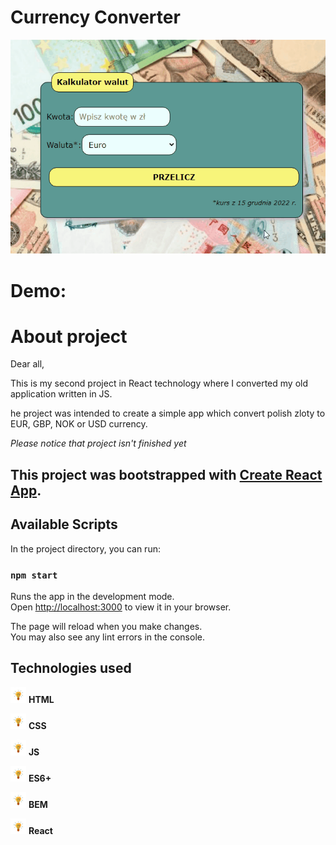 # Currency Converter

![gif](images/converter.gif)

# Demo: 

# About project

Dear all, 

This is my second project in React technology where I converted my old application written in JS. 

he project was intended to create a simple app which convert polish zloty to EUR, GBP, NOK or USD currency.

*Please notice that project isn't finished yet*


## This project was bootstrapped with [Create React App](https://github.com/facebook/create-react-app).

## Available Scripts

In the project directory, you can run:

### `npm start`

Runs the app in the development mode.\
Open [http://localhost:3000](http://localhost:3000) to view it in your browser.

The page will reload when you make changes.\
You may also see any lint errors in the console.

## Technologies used

<img src="images/bulb.png" height="25"/> **HTML**

<img src="images/bulb.png" height="25"/> **CSS**

<img src="images/bulb.png" height="25"/> **JS** 

<img src="images/bulb.png" height="25"/> **ES6+**

<img src="images/bulb.png" height="25"/> **BEM**

<img src="images/bulb.png" height="25"/> **React**

